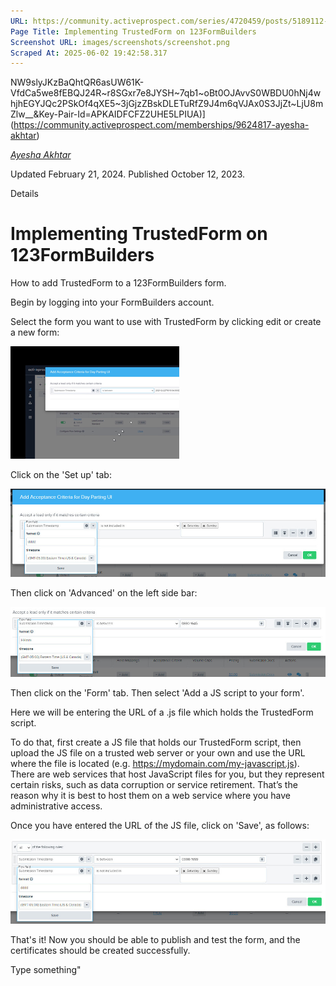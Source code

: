 ```yaml
---
URL: https://community.activeprospect.com/series/4720459/posts/5189112-implementing-trustedform-on-123formbuilders
Page Title: Implementing TrustedForm on 123FormBuilders
Screenshot URL: images/screenshots/screenshot.png
Scraped At: 2025-06-02 19:42:58.317
---
```

NW9slyJKzBaQhtQR6asUW61K-VfdCa5we8fEBQJ24R~r8SGxr7e8JYSH~7qb1~oBt0OJAvvS0WBDU0hNj4whjhEGYJQc2PSkOf4qXE5~3jGjzZBskDLETuRfZ9J4m6qVJAx0S3JjZt~LjU8mZlw__&Key-Pair-Id=APKAIDFCFZ2UHE5LPIUA)](https://community.activeprospect.com/memberships/9624817-ayesha-akhtar)

[_Ayesha Akhtar_](https://community.activeprospect.com/memberships/9624817-ayesha-akhtar)

Updated February 21, 2024. Published October 12, 2023.

Details

# Implementing TrustedForm on 123FormBuilders

How to add TrustedForm to a 123FormBuilders form.

Begin by logging into your FormBuilders account.

Select the form you want to use with TrustedForm by clicking edit or create a new form:

![](images/image-1.png)

Click on the 'Set up' tab:

![](images/image-2.png)

Then click on 'Advanced' on the left side bar:

![](images/image-3.png)

Then click on the 'Form' tab. Then select 'Add a JS script to your form'.

Here we will be entering the URL of a .js file which holds the TrustedForm script.

To do that, first create a JS file that holds our TrustedForm script, then upload the JS file on a trusted web server or your own and use the URL where the file is located (e.g. https://mydomain.com/my-javascript.js). There are web services that host JavaScript files for you, but they represent certain risks, such as data corruption or service retirement. That’s the reason why it is best to host them on a web service where you have administrative access.

Once you have entered the URL of the JS file, click on 'Save', as follows:

![](images/image-4.png)

That's it! Now you should be able to publish and test the form, and the certificates should be created successfully.

Type something"
